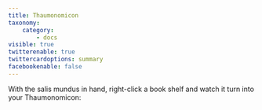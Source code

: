 ```yaml
---
title: Thaumonomicon
taxonomy:
    category:
        - docs
visible: true
twitterenable: true
twittercardoptions: summary
facebookenable: false
---
```


With the salis mundus in hand, right-click a book shelf and watch it turn into your Thaumonomicon:

